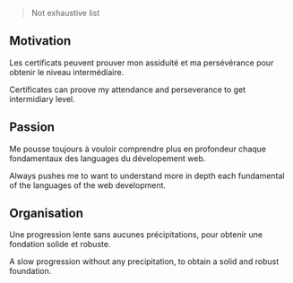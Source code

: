 > Not exhaustive list 

## Motivation
Les certificats peuvent prouver mon assiduité et ma persévérance pour obtenir le niveau intermédiaire.

Certificates can proove my attendance and perseverance to get intermidiary level.

## Passion
Me pousse toujours à vouloir comprendre plus en profondeur chaque fondamentaux des languages du dévelopement web.

Always pushes me to want to understand more in depth each fundamental of the languages of the web development.

## Organisation
Une progression lente sans aucunes précipitations, pour obtenir une fondation solide et robuste.

A slow progression without any precipitation, to obtain a solid and robust foundation.





